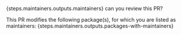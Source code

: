 {steps.maintainers.outputs.maintainers} can you review this PR?

This PR modifies the following package(s), for which you are listed as maintainers:
{steps.maintainers.outputs.packages-with-maintainers}
